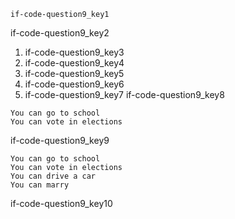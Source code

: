 ```ngMeta
if-code-question9_key1
```

if-code-question9_key2


1. if-code-question9_key3
2. if-code-question9_key4
3. if-code-question9_key5
4. if-code-question9_key6
5. if-code-question9_key7
if-code-question9_key8


```
You can go to school
You can vote in elections
```
if-code-question9_key9


```
You can go to school
You can vote in elections
You can drive a car
You can marry
```
if-code-question9_key10
